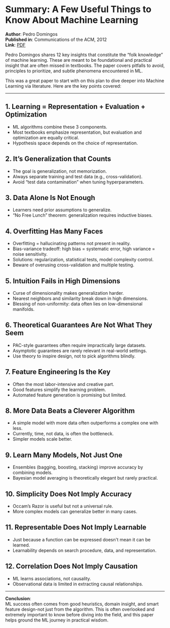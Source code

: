 # Summary: A Few Useful Things to Know About Machine Learning
**Author**: Pedro Domingos  
**Published in**: Communications of the ACM, 2012  
**Link**: [PDF](https://homes.cs.washington.edu/~pedrod/papers/cacm12.pdf)

Pedro Domingos shares 12 key insights that constitute the “folk knowledge” of machine learning. These are meant to be foundational and practical insight that are often missed in textbooks. The paper covers pitfalls to avoid, principles to prioritize, and subtle phenomena encountered in ML.

This was a great paper to start with on this plan to dive deeper into Machine Learning via literature. Here are the key points covered:

---

## 1. Learning = Representation + Evaluation + Optimization
- ML algorithms combine these 3 components.
- Most textbooks emphasize representation, but evaluation and optimization are equally critical.
- Hypothesis space depends on the choice of representation.

## 2. It’s Generalization that Counts
- The goal is generalization, not memorization.
- Always separate training and test data (e.g., cross-validation).
- Avoid “test data contamination” when tuning hyperparameters.

## 3. Data Alone Is Not Enough
- Learners need prior assumptions to generalize.
- “No Free Lunch” theorem: generalization requires inductive biases.

## 4. Overfitting Has Many Faces
- Overfitting = hallucinating patterns not present in reality.
- Bias-variance tradeoff: high bias = systematic error, high variance = noise sensitivity.
- Solutions: regularization, statistical tests, model complexity control.
- Beware of overusing cross-validation and multiple testing.

## 5. Intuition Fails in High Dimensions
- Curse of dimensionality makes generalization harder.
- Nearest neighbors and similarity break down in high dimensions.
- Blessing of non-uniformity: data often lies on low-dimensional manifolds.

## 6. Theoretical Guarantees Are Not What They Seem
- PAC-style guarantees often require impractically large datasets.
- Asymptotic guarantees are rarely relevant in real-world settings.
- Use theory to inspire design, not to pick algorithms blindly.

## 7. Feature Engineering Is the Key
- Often the most labor-intensive and creative part.
- Good features simplify the learning problem.
- Automated feature generation is promising but limited.

## 8. More Data Beats a Cleverer Algorithm
- A simple model with more data often outperforms a complex one with less.
- Currently, time, not data, is often the bottleneck.
- Simpler models scale better.

## 9. Learn Many Models, Not Just One
- Ensembles (bagging, boosting, stacking) improve accuracy by combining models.
- Bayesian model averaging is theoretically elegant but rarely practical.

## 10. Simplicity Does Not Imply Accuracy
- Occam’s Razor is useful but not a universal rule.
- More complex models can generalize better in many cases.

## 11. Representable Does Not Imply Learnable
- Just because a function can be expressed doesn't mean it can be learned.
- Learnability depends on search procedure, data, and representation.

## 12. Correlation Does Not Imply Causation
- ML learns associations, not causality.
- Observational data is limited in extracting causal relationships.

---

**Conclusion**:  
ML success often comes from good heuristics, domain insight, and smart feature design-not just from the algorithm. This is often overlooked and extremely important to know before diving into the field, and this paper helps ground the ML journey in practical wisdom.